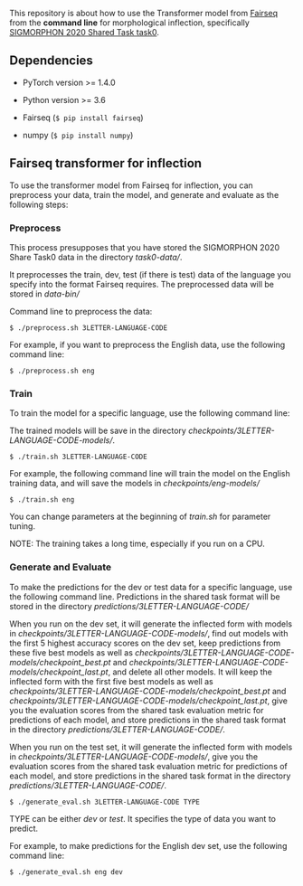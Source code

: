 This repository is about how to use the Transformer model from [Fairseq](https://github.com/pytorch/fairseq) from the **command line** for morphological inflection, specifically [SIGMORPHON 2020 Shared Task task0](https://sigmorphon.github.io/sharedtasks/2020/task0/).

## Dependencies

- PyTorch version >= 1.4.0

- Python version >= 3.6

- Fairseq (```$ pip install fairseq```)

- numpy (```$ pip install numpy```)

## Fairseq transformer for inflection

To use the transformer model from Fairseq for inflection, you can preprocess your data, train the model, and generate and evaluate as the following steps:

### Preprocess

This process presupposes that you have stored the SIGMORPHON 2020 Share Task0 data in the directory *task0-data/*.

It preprocesses the train, dev, test (if there is test) data of the language you specify into the format Fairseq requires. The preprocessed data will be stored in *data-bin/* 

Command line to preprocess the data:

```
$ ./preprocess.sh 3LETTER-LANGUAGE-CODE
```

For example, if you want to preprocess the English data, use the following command line:

```
$ ./preprocess.sh eng
```

### Train

To train the model for a specific language, use the following command line:

The trained models will be save in the directory *checkpoints/3LETTER-LANGUAGE-CODE-models/*.

```
$ ./train.sh 3LETTER-LANGUAGE-CODE
```
For example, the following command line will train the model on the English training data, and will save the models in *checkpoints/eng-models/*

```
$ ./train.sh eng
```

You can change parameters at the beginning of *train.sh* for parameter tuning.

NOTE: The training takes a long time, especially if you run on a CPU.

### Generate and Evaluate

To make the predictions for the dev or test data for a specific language, use the following command line. Predictions in the shared task format will be stored in the directory *predictions/3LETTER-LANGUAGE-CODE/*

When you run on the dev set, it will generate the inflected form with models in *checkpoints/3LETTER-LANGUAGE-CODE-models/*, find out models with the first 5 highest accuracy scores on the dev set, keep predictions from these five best models as well as *checkpoints/3LETTER-LANGUAGE-CODE-models/checkpoint_best.pt* and *checkpoints/3LETTER-LANGUAGE-CODE-models/checkpoint_last.pt*, and delete all other models.
It will keep the inflected form with the first five best models as well as *checkpoints/3LETTER-LANGUAGE-CODE-models/checkpoint_best.pt* and *checkpoints/3LETTER-LANGUAGE-CODE-models/checkpoint_last.pt*, give you the evaluation scores from the shared task evaluation metric for predictions of each model, and store predictions in the shared task format in the directory *predictions/3LETTER-LANGUAGE-CODE/*.

When you run on the test set, it will generate the inflected form with models in *checkpoints/3LETTER-LANGUAGE-CODE-models/*, give you the evaluation scores from the shared task evaluation metric for predictions of each model, and store predictions in the shared task format in the directory *predictions/3LETTER-LANGUAGE-CODE/*.

```
$ ./generate_eval.sh 3LETTER-LANGUAGE-CODE TYPE
```

TYPE can be either *dev* or *test*. It specifies the type of data you want to predict.

For example, to make predictions for the English dev set, use the following command line:

```
$ ./generate_eval.sh eng dev
```


